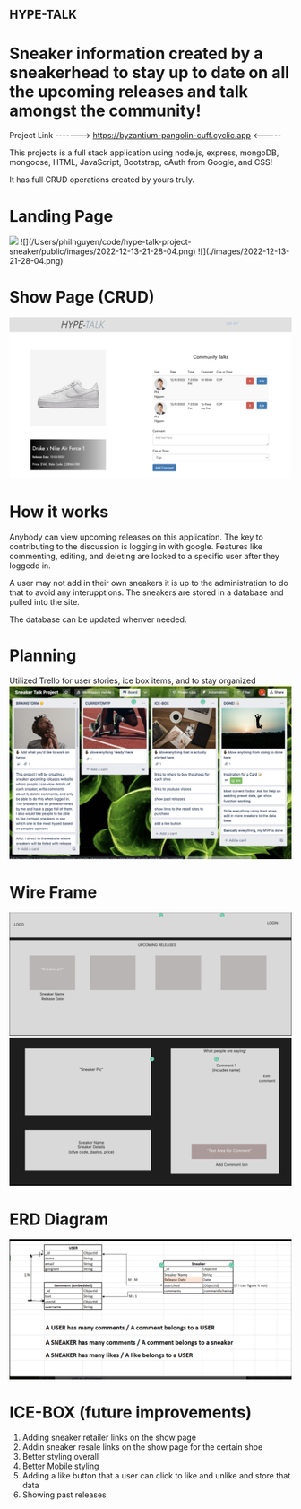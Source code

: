 ## HYPE-TALK
# Sneaker information created by a sneakerhead to stay up to date on all the upcoming releases and talk amongst the community!

Project Link -------> https://byzantium-pangolin-cuff.cyclic.app <-----

This projects is a full stack application using node.js, express, mongoDB, mongoose, HTML, JavaScript, Bootstrap, oAuth from Google, and CSS!

It has full CRUD operations created by yours truly.


# Landing Page
<img src = "../images/2022-12-13-21-28-04.png">
![](/Users/philnguyen/code/hype-talk-project-sneaker/public/images/2022-12-13-21-28-04.png)
![](./images/2022-12-13-21-28-04.png)


# Show Page (CRUD)
![](2022-12-13-21-31-34.png)


# How it works

Anybody can view upcoming releases on this application. The key to contributing to the discussion is logging in with google. Features like commenting, editing, and deleting are locked to a specific user after they loggedd in.

A user may not add in their own sneakers it is up to the administration to do that to avoid any interupptions. The sneakers are stored in a database and pulled into the site.

The database can be updated whenver needed.

# Planning
Utilized Trello for user stories, ice box items, and to stay organized 
![](2022-12-13-21-34-52.png)

# Wire Frame
![](2022-12-13-21-35-44.png)
![](2022-12-13-21-50-40.png)

# ERD Diagram
![](2022-12-13-21-52-12.png)

# ICE-BOX (future improvements)

1. Adding sneaker retailer links on the show page
2. Addin sneaker resale links on the show page for the certain shoe
3. Better styling overall
4. Better Mobile styling
5. Adding a like button that a user can click to like and unlike and store that data
6. Showing past releases

